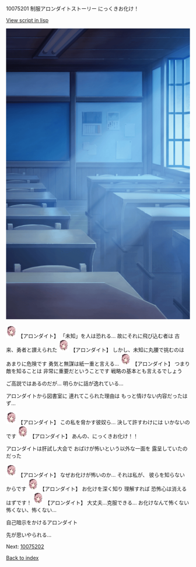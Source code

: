 10075201 制服アロンダイトストーリー にっくきお化け！

[View script in lisp](../scripts/10075201.txt)

![classroom03_night.png](../images/backgrounds/classroom03_night.png)

<img src="../images/units/100751.png" alt="100751.png" height="34"/>
【アロンダイト】
「未知」を人は恐れる…
故にそれに飛び込む者は
古来、勇者と讃えられた

<img src="../images/units/100751.png" alt="100751.png" height="34"/>
【アロンダイト】
しかし、未知に丸腰で挑むのは
あまりに危険です
勇気と無謀は紙一重と言える…

<img src="../images/units/100751.png" alt="100751.png" height="34"/>
【アロンダイト】
つまり敵を知ることは
非常に重要だということです
戦略の基本とも言えるでしょう

ご高説ではあるのだが…
明らかに話が逸れている…

アロンダイトから図書室に
連れてこられた理由は
もっと情けない内容だったはず…

<img src="../images/units/100751.png" alt="100751.png" height="34"/>
【アロンダイト】
この私を脅かす彼奴ら…
決して許すわけには
いかないのです

<img src="../images/units/100751.png" alt="100751.png" height="34"/>
【アロンダイト】
あんの、にっくきお化け！！

アロンダイトは肝試し大会で
おばけが怖いという以外な一面を
露呈していたのだった

<img src="../images/units/100751.png" alt="100751.png" height="34"/>
【アロンダイト】
なぜお化けが怖いのか…
それは私が、
彼らを知らないからです

<img src="../images/units/100751.png" alt="100751.png" height="34"/>
【アロンダイト】
お化けを深く知り
理解すれば
恐怖心は消えるはずです！

<img src="../images/units/100751.png" alt="100751.png" height="34"/>
【アロンダイト】
大丈夫…克服できる…
お化けなんて怖くない
怖くない、怖くない…

自己暗示をかけるアロンダイト

先が思いやられる…

Next: [10075202](10075202.md)

[Back to index](index.md)
